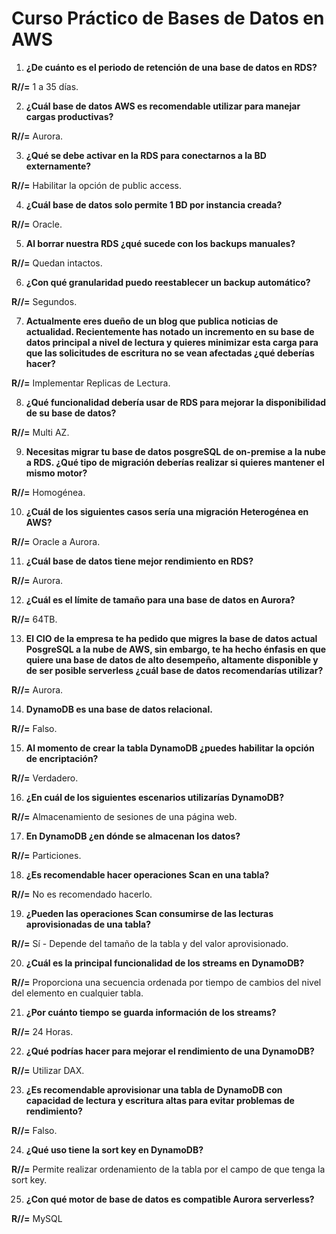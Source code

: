 # Curso Práctico de Bases de Datos en AWS

1. **¿De cuánto es el periodo de retención de una base de datos en RDS?**
   
**R//=** 1 a 35 días.

2. **¿Cuál base de datos AWS es recomendable utilizar para manejar cargas productivas?**
 
**R//=** Aurora.

3. **¿Qué se debe activar en la RDS para conectarnos a la BD externamente?**
   
**R//=** Habilitar la opción de public access.

4. **¿Cuál base de datos solo permite 1 BD por instancia creada?**
   
**R//=** Oracle.

5. **Al borrar nuestra RDS ¿qué sucede con los backups manuales?**
    
**R//=** Quedan intactos.

6. **¿Con qué granularidad puedo reestablecer un backup automático?**
    
**R//=** Segundos.

7. **Actualmente eres dueño de un blog que publica noticias de actualidad. Recientemente has notado un incremento en su base de datos principal a nivel de lectura y quieres minimizar esta carga para que las solicitudes de escritura no se vean afectadas ¿qué deberías hacer?**
    
**R//=** Implementar Replicas de Lectura.

8. **¿Qué funcionalidad debería usar de RDS para mejorar la disponibilidad de su base de datos?**
    
**R//=** Multi AZ.

9. **Necesitas migrar tu base de datos posgreSQL de on-premise a la nube a RDS. ¿Qué tipo de migración deberías realizar si quieres mantener el mismo motor?**
    
**R//=** Homogénea.

10. **¿Cuál de los siguientes casos sería una migración Heterogénea en AWS?**
    
**R//=** Oracle a Aurora.

11. **¿Cuál base de datos tiene mejor rendimiento en RDS?**
    
**R//=** Aurora.

12. **¿Cuál es el límite de tamaño para una base de datos en Aurora?**
    
**R//=** 64TB.

13. **El CIO de la empresa te ha pedido que migres la base de datos actual PosgreSQL a la nube de AWS, sin embargo, te ha hecho énfasis en que quiere una base de datos de alto desempeño, altamente disponible y de ser posible serverless ¿cuál base de datos recomendarías utilizar?**
    
**R//=** Aurora.

14. **DynamoDB es una base de datos relacional.**
    
**R//=** Falso.

15. **Al momento de crear la tabla DynamoDB ¿puedes habilitar la opción de encriptación?**

**R//=** Verdadero.

16. **¿En cuál de los siguientes escenarios utilizarías DynamoDB?**

**R//=** Almacenamiento de sesiones de una página web.

17. **En DynamoDB ¿en dónde se almacenan los datos?**

**R//=** Particiones.

18. **¿Es recomendable hacer operaciones Scan en una tabla?**

**R//=** No es recomendado hacerlo.

19. **¿Pueden las operaciones Scan consumirse de las lecturas aprovisionadas de una tabla?**

**R//=** Sí - Depende del tamaño de la tabla y del valor aprovisionado.

20. **¿Cuál es la principal funcionalidad de los streams en DynamoDB?**

**R//=** Proporciona una secuencia ordenada por tiempo de cambios del nivel del elemento en cualquier tabla.

21. **¿Por cuánto tiempo se guarda información de los streams?**

**R//=** 24 Horas.

22. **¿Qué podrías hacer para mejorar el rendimiento de una DynamoDB?**

**R//=** Utilizar DAX.

23. **¿Es recomendable aprovisionar una tabla de DynamoDB con capacidad de lectura y escritura altas para evitar problemas de rendimiento?**

**R//=** Falso.

24. **¿Qué uso tiene la sort key en DynamoDB?**

**R//=** Permite realizar ordenamiento de la tabla por el campo de que tenga la sort key.

25. **¿Con qué motor de base de datos es compatible Aurora serverless?**

**R//=** MySQL